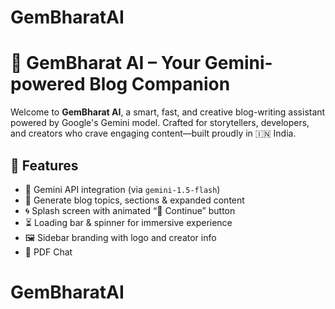 # GemBharatAI
# 🚀 GemBharat AI – Your Gemini-powered Blog Companion

Welcome to **GemBharat AI**, a smart, fast, and creative blog-writing assistant powered by Google's Gemini model. Crafted for storytellers, developers, and creators who crave engaging content—built proudly in 🇮🇳 India.

## 🎯 Features

- 🤖 Gemini API integration (via `gemini-1.5-flash`)
- 🧠 Generate blog topics, sections & expanded content
- 🌀 Splash screen with animated “🚀 Continue” button
- ⏳ Loading bar & spinner for immersive experience
- 🖼️ Sidebar branding with logo and creator info
- 📄 PDF Chat
# GemBharatAI

